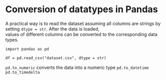 # Conversion of datatypes in Pandas


A practical way is to read the dataset assuming all columns are strings by setting `dtype = str`. After the data is loaded, \
values of different columns can be converted to the corresponding data types.


``` python3
import pandas as pd

df = pd.read_csv("dataset.csv", dtype = str)
```


`pd.to_numeric` converts the data into a numeric type
`pd.to_datetime`
`pd.to_timedelta`
